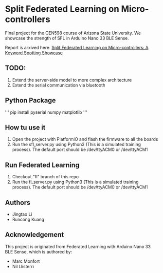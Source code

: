 # Split Federated Learning on Micro-controllers

Final project for the CEN598 course of Arizona State University. We showcase the strength of SFL in Arduino Nano 33 BLE Sense.

Report is arxived here: [Split Federated Learning on Micro-controllers: A Keyword Spotting Showcase](https://arxiv.org/abs/2210.01961)

## TODO:
1. Extend the server-side model to more complex architecture
2. Extend the serial communication via bluetooth


## Python Package

'''
pip install pyserial numpy matplotlib
'''

## How tu use it
1. Open the project with PlatformIO and flash the firmware to all the boards
2. Run the sfl_server.py using Python3 (This is a simulated training process). The default port should be /dev/ttyACM0 or /dev/ttyACM1

## Run Federated Learning
1. Checkout "fl" branch of this repo
2. Run the fl_server.py using Python3 (This is a simulated training process). The default port should be /dev/ttyACM0 or /dev/ttyACM1

## Authors
- Jingtao Li
- Runcong Kuang

## Acknowledgement

This project is originated from Federated Learning with Arduino Nano 33 BLE Sense, which is authored by:
- Marc Monfort
- Nil Llisterri
